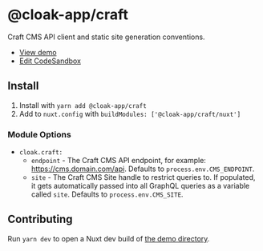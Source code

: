 # @cloak-app/craft

Craft CMS API client and static site generation conventions.

- [View demo](https://cloak-craft.netlify.app)
- [Edit CodeSandbox](https://githubbox.com/BKWLD/cloak-craft)

## Install

1. Install with `yarn add @cloak-app/craft`
2. Add to `nuxt.config` with `buildModules: ['@cloak-app/craft/nuxt']`

### Module Options

- `cloak.craft:`
  - `endpoint` - The Craft CMS API endpoint, for example: https://cms.domain.com/api.  Defaults to `process.env.CMS_ENDPOINT`.
  - `site` - The Craft CMS Site handle to restrict queries to.  If populated, it gets automatically passed into all GraphQL queries as a variable called `site`.  Defaults to `process.env.CMS_SITE`.

## Contributing

Run `yarn dev` to open a Nuxt dev build of [the demo directory](./demo).
